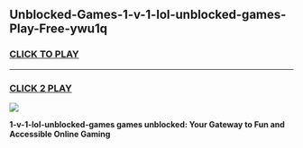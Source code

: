
## Unblocked-Games-1-v-1-lol-unblocked-games-Play-Free-ywu1q
<h3>
<a href="https://premium76.site?title=1-v-1-lol-unblocked-games&ref=22A">CLICK TO PLAY</a></h3>
<hr>

<h3>
<a href="https://premium76.site?title=1-v-1-lol-unblocked-games&ref=22A">CLICK 2 PLAY</a>
  
</h3>

<a href="https://premium76.site?title=1-v-1-lol-unblocked-games&ref=22A"><img src="https://clearcache.store/games.png"></a>


**1-v-1-lol-unblocked-games games unblocked: Your Gateway to Fun and Accessible Online Gaming**
